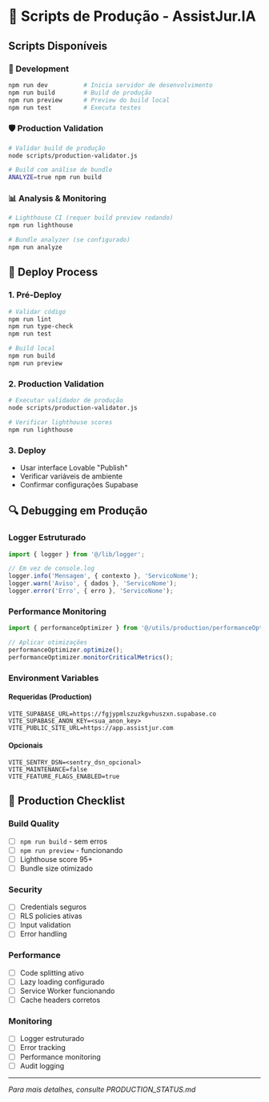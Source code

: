 # 📜 Scripts de Produção - AssistJur.IA

## Scripts Disponíveis

### 🔧 Development
```bash
npm run dev          # Inicia servidor de desenvolvimento
npm run build        # Build de produção
npm run preview      # Preview do build local
npm run test         # Executa testes
```

### 🛡️ Production Validation
```bash
# Validar build de produção
node scripts/production-validator.js

# Build com análise de bundle
ANALYZE=true npm run build
```

### 📊 Analysis & Monitoring
```bash
# Lighthouse CI (requer build preview rodando)
npm run lighthouse

# Bundle analyzer (se configurado)
npm run analyze
```

## 🚀 Deploy Process

### 1. Pré-Deploy
```bash
# Validar código
npm run lint
npm run type-check
npm run test

# Build local
npm run build
npm run preview
```

### 2. Production Validation
```bash
# Executar validador de produção
node scripts/production-validator.js

# Verificar lighthouse scores
npm run lighthouse
```

### 3. Deploy
- Usar interface Lovable "Publish"
- Verificar variáveis de ambiente
- Confirmar configurações Supabase

## 🔍 Debugging em Produção

### Logger Estruturado
```typescript
import { logger } from '@/lib/logger';

// Em vez de console.log
logger.info('Mensagem', { contexto }, 'ServicoNome');
logger.warn('Aviso', { dados }, 'ServicoNome');
logger.error('Erro', { erro }, 'ServicoNome');
```

### Performance Monitoring
```typescript
import { performanceOptimizer } from '@/utils/production/performanceOptimizer';

// Aplicar otimizações
performanceOptimizer.optimize();
performanceOptimizer.monitorCriticalMetrics();
```

### Environment Variables

#### Requeridas (Production)
```env
VITE_SUPABASE_URL=https://fgjypmlszuzkgvhuszxn.supabase.co
VITE_SUPABASE_ANON_KEY=<sua_anon_key>
VITE_PUBLIC_SITE_URL=https://app.assistjur.com
```

#### Opcionais
```env
VITE_SENTRY_DSN=<sentry_dsn_opcional>
VITE_MAINTENANCE=false
VITE_FEATURE_FLAGS_ENABLED=true
```

## 🎯 Production Checklist

### Build Quality
- [ ] `npm run build` - sem erros
- [ ] `npm run preview` - funcionando
- [ ] Lighthouse score 95+
- [ ] Bundle size otimizado

### Security
- [ ] Credentials seguros
- [ ] RLS policies ativas
- [ ] Input validation
- [ ] Error handling

### Performance
- [ ] Code splitting ativo
- [ ] Lazy loading configurado
- [ ] Service Worker funcionando
- [ ] Cache headers corretos

### Monitoring
- [ ] Logger estruturado
- [ ] Error tracking
- [ ] Performance monitoring
- [ ] Audit logging

---

*Para mais detalhes, consulte PRODUCTION_STATUS.md*